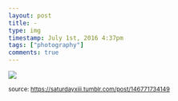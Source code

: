 ```yaml
---
layout: post
title: -
type: img
timestamp: July 1st, 2016 4:37pm
tags: ["photography"]
comments: true
---
```

<img src="https://saturdayxiii.github.io/media/146771734149.jpg"/>
  
<small>source: https://saturdayxiii.tumblr.com/post/146771734149</small>